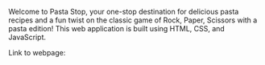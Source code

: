 Welcome to Pasta Stop, your one-stop destination for delicious pasta recipes and a fun twist on the classic game of Rock, Paper, Scissors with a pasta edition! This web application is built using HTML, CSS, and JavaScript.




Link to webpage:
